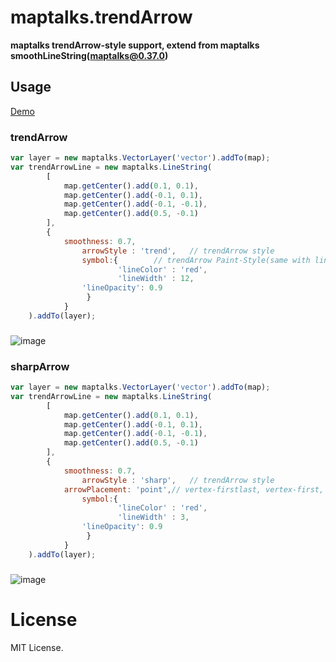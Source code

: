 # maptalks.trendArrow

**maptalks trendArrow-style support, extend from maptalks smoothLineString(maptalks@0.37.0)**

## Usage
[Demo](https://jsfiddle.net/JudeHu/ktgejn2v/)
### trendArrow
```javascript
var layer = new maptalks.VectorLayer('vector').addTo(map);
var trendArrowLine = new maptalks.LineString(
		[
			map.getCenter().add(0.1, 0.1),
			map.getCenter().add(-0.1, 0.1),
			map.getCenter().add(-0.1, -0.1),
			map.getCenter().add(0.5, -0.1)
		], 
		{
		  	smoothness: 0.7,
          		arrowStyle : 'trend', 	// trendArrow style
          		symbol:{		// trendArrow Paint-Style(same with linestring paint-style)
            			'lineColor' : 'red',
            			'lineWidth' : 12,
				'lineOpacity': 0.9
         		 }
        	}
	).addTo(layer);
```

###  
![image](https://github.com/JudeHu/maptalks.trendArrow/blob/master/dist/trendarrow-demo.png)

### sharpArrow
```javascript
var layer = new maptalks.VectorLayer('vector').addTo(map);
var trendArrowLine = new maptalks.LineString(
		[
			map.getCenter().add(0.1, 0.1),
			map.getCenter().add(-0.1, 0.1),
			map.getCenter().add(-0.1, -0.1),
			map.getCenter().add(0.5, -0.1)
		], 
		{
		  	smoothness: 0.7,
          		arrowStyle : 'sharp', 	// trendArrow style
			arrowPlacement: 'point',// vertex-firstlast, vertex-first, vertex-last, vertex-firstlast, point
          		symbol:{		
            			'lineColor' : 'red',
            			'lineWidth' : 3,
				'lineOpacity': 0.9
         		 }
        	}
	).addTo(layer);
```
###  
![image](https://github.com/JudeHu/maptalks.trendArrow/blob/master/dist/sharparrow-demo.png)

# License   
MIT License.
